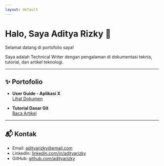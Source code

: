 ```yaml
---
layout: default
---
```


# Halo, Saya Aditya Rizky 👋

Selamat datang di portofolio saya!

Saya adalah Technical Writer dengan pengalaman di dokumentasi teknis, tutorial, dan artikel teknologi.

---

## ✨ Portofolio

- **User Guide - Aplikasi X**  
  [Lihat Dokumen](https://link-dokumen.com)

- **Tutorial Dasar Git**  
  [Baca Artikel](https://link-artikel.com)

---

## 📬 Kontak

- Email: adityarizky@email.com  
- LinkedIn: [linkedin.com/in/adityarizky](https://linkedin.com/in/adityarizky)  
- GitHub: [github.com/adityarizky](https://github.com/adityarizky)  
